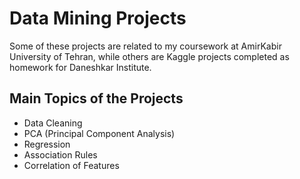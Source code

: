 # Data Mining Projects

Some of these projects are related to my coursework at AmirKabir University of Tehran, while others are Kaggle projects completed as homework for Daneshkar Institute.

## Main Topics of the Projects
- Data Cleaning
- PCA (Principal Component Analysis)
- Regression
- Association Rules
- Correlation of Features
